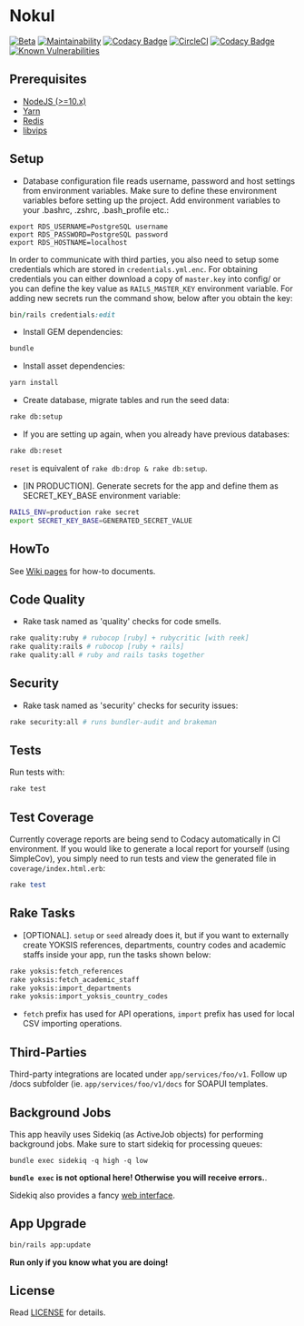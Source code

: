 # Nokul

[![Beta](https://omu.sh/assets/badge/beta.svg)](https://omu.sh "BAUM Beta") [![Maintainability](https://api.codeclimate.com/v1/badges/32e076b5cbd4ee545f48/maintainability)](https://codeclimate.com/github/omu/nokul/maintainability) [![Codacy Badge](https://api.codacy.com/project/badge/Grade/2c7333e690454bbd99811c8860f08d2b)](https://www.codacy.com/app/msdundar/nokul?utm_source=github.com&amp;utm_medium=referral&amp;utm_content=omu/nokul&amp;utm_campaign=Badge_Grade) [![CircleCI](https://circleci.com/gh/omu/nokul/tree/master.svg?style=svg&circle-token=a25e63abc0e1e6c074750d9b2ce5396e3e279d82)](https://circleci.com/gh/omu/nokul/tree/master) [![Codacy Badge](https://api.codacy.com/project/badge/Coverage/2c7333e690454bbd99811c8860f08d2b)](https://www.codacy.com/app/msdundar/nokul?utm_source=github.com&utm_medium=referral&utm_content=omu/nokul&utm_campaign=Badge_Coverage) [![Known Vulnerabilities](https://snyk.io/test/github/omu/nokul/badge.svg)](https://snyk.io/test/github/omu/nokul)

## Prerequisites

- [NodeJS (>=10.x)](https://nodejs.org/en/download/package-manager/#debian-and-ubuntu-based-linux-distributions)
- [Yarn](https://yarnpkg.com/lang/en/docs/install/#debian-stable)
- [Redis](https://packages.debian.org/search?keywords=redis)
- [libvips](https://github.com/jcupitt/libvips/wiki/Build-for-Ubuntu)

## Setup

- Database configuration file reads username, password and host settings from environment variables. Make sure to define these environment variables before setting up the project. Add environment variables to your .bashrc, .zshrc, .bash_profile etc.:

```
export RDS_USERNAME=PostgreSQL username
export RDS_PASSWORD=PostgreSQL password
export RDS_HOSTNAME=localhost
```

In order to communicate with third parties, you also need to setup some credentials which are stored in `credentials.yml.enc`. For obtaining credentials you can either download a copy of `master.key` into config/ or you can define the key value as `RAILS_MASTER_KEY` environment variable. For adding new secrets run the command show, below after you obtain the key:

```ruby
bin/rails credentials:edit
```

- Install GEM dependencies:

```bash
bundle
```

- Install asset dependencies:

```bash
yarn install
```

- Create database, migrate tables and run the seed data:

```bash
rake db:setup
```

- If you are setting up again, when you already have previous databases:

```bash
rake db:reset
```

`reset` is equivalent of `rake db:drop & rake db:setup`.

- [IN PRODUCTION]. Generate secrets for the app and define them as SECRET_KEY_BASE environment variable:

```bash
RAILS_ENV=production rake secret
export SECRET_KEY_BASE=GENERATED_SECRET_VALUE
```

## HowTo

See [Wiki pages](https://github.com/omu/nokul/wiki) for how-to documents.

## Code Quality

- Rake task named as 'quality' checks for code smells.

```bash
rake quality:ruby # rubocop [ruby] + rubycritic [with reek]
rake quality:rails # rubocop [ruby + rails]
rake quality:all # ruby and rails tasks together
```

## Security

- Rake task named as 'security' checks for security issues:

```bash
rake security:all # runs bundler-audit and brakeman
```

## Tests

Run tests with:

```bash
rake test
```

## Test Coverage

Currently coverage reports are being send to Codacy automatically in CI environment. If you would like to generate a local report for yourself (using SimpleCov), you simply need to run tests and view the generated file in `coverage/index.html.erb`:

```ruby
rake test
```

## Rake Tasks

- [OPTIONAL]. `setup` or `seed` already does it, but if you want to externally create YOKSIS references, departments, country codes and academic staffs inside your app, run the tasks shown below:

```bash
rake yoksis:fetch_references
rake yoksis:fetch_academic_staff
rake yoksis:import_departments
rake yoksis:import_yoksis_country_codes
```

* `fetch` prefix has used for API operations, `import` prefix has used for local CSV importing operations.

## Third-Parties

Third-party integrations are located under `app/services/foo/v1`. Follow up /docs subfolder (ie. `app/services/foo/v1/docs` for SOAPUI templates.

## Background Jobs

This app heavily uses Sidekiq (as ActiveJob objects) for performing background jobs. Make sure to start sidekiq for processing queues:

```
bundle exec sidekiq -q high -q low
```

**`bundle exec` is not optional here! Otherwise you will receive errors.**.

Sidekiq also provides a fancy [web interface](http://localhost:3000/sidekiq/).

## App Upgrade

```bash
bin/rails app:update
```

**Run only if you know what you are doing!**

## License

Read [LICENSE](LICENSE.md) for details.
